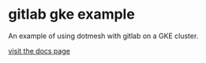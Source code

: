# gitlab gke example

An example of using dotmesh with gitlab on a GKE cluster.

[visit the docs page](https://docs.dotmesh.com/tutorials/ci-gitlab-kubernetes/)
